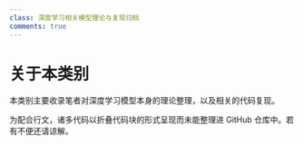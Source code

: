 ```yaml
---
class: 深度学习相关模型理论与复现归档
comments: true
---
```


# 关于本类别

本类别主要收录笔者对深度学习模型本身的理论整理，以及相关的代码复现。

为配合行文，诸多代码以折叠代码块的形式呈现而未能整理进 GitHub 仓库中。若有不便还请谅解。

